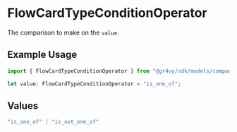 # FlowCardTypeConditionOperator

The comparison to make on the `value`.

## Example Usage

```typescript
import { FlowCardTypeConditionOperator } from "@gr4vy/sdk/models/components";

let value: FlowCardTypeConditionOperator = "is_one_of";
```

## Values

```typescript
"is_one_of" | "is_not_one_of"
```